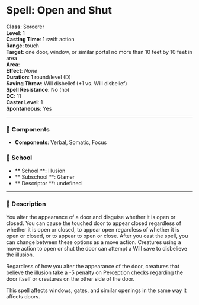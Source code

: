 
# Spell: Open and Shut
**Class**: Sorcerer  
**Level**: 1  
**Casting Time**: 1 swift action  
**Range**: touch  
**Target**: one door, window, or similar portal no more than 10 feet by 10 feet in area  
**Area**:   
**Effect**: _None_  
**Duration**: 1 round/level (D)  
**Saving Throw**: Will disbelief (+1 vs. Will disbelief)  
**Spell Resistance**: No (no)  
**DC**: 11  
**Caster Level**: 1  
**Spontaneous**: Yes

---

### 🔮 Components
- **Components**: Verbal, Somatic, Focus

### 🏫 School
- ** School **: Illusion
- ** Subschool **: Glamer
- ** Descriptor **: undefined
---

### 📜 Description
You alter the appearance of a door and disguise whether it is open or closed. You can cause the touched door to appear closed regardless of whether it is open or closed, to appear open regardless of whether it is open or closed, or to appear to open or close. After you cast the spell, you can change between these options as a move action. Creatures using a move action to open or shut the door can attempt a Will save to disbelieve the illusion.

Regardless of how you alter the appearance of the door, creatures that believe the illusion take a -5 penalty on Perception checks regarding the door itself or creatures on the other side of the door.

This spell affects windows, gates, and similar openings in the same way it affects doors.
